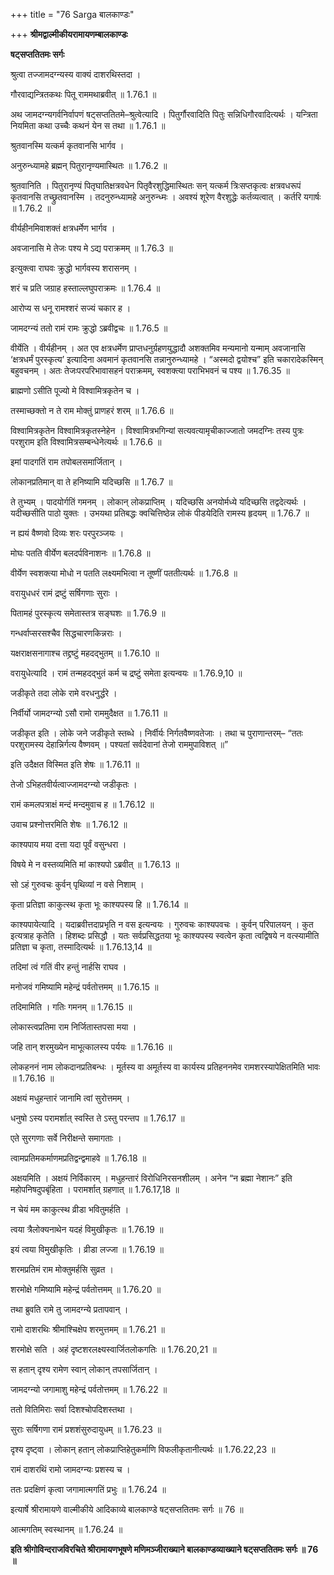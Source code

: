 +++
title = "76 Sarga बालकाण्डः"

+++
**श्रीमद्वाल्मीकीयरामायणम्बालकाण्डः**

**षट्सप्ततितमः सर्गः**

श्रुत्वा तज्जामदग्न्यस्य वाक्यं दाशरथिस्तदा ।

गौरवाद्यन्त्रितकथः पितू राममथाब्रवीत् ॥ 1.76.1 ॥

अथ जामदग्न्यगर्वनिर्वापणं षट्सप्ततितमे–श्रुत्वेत्यादि । पितुर्गौरवादिति पितुः सन्निधिगौरवादित्यर्थः । यन्त्रिता नियमिता कथा उच्चैः कथनं येन स तथा ॥ 1.76.1 ॥

श्रुतवानस्मि यत्कर्म कृतवानसि भार्गव ।

अनुरुन्ध्यामहे ब्रह्मन् पितुरानृण्यमास्थितः ॥ 1.76.2 ॥

श्रुतवानिति । पितुरानृण्यं पितृघातिक्षत्रवधेन पितृवैरशुद्धिमास्थितः सन् यत्कर्म त्रिःसप्तकृत्वः क्षत्रवधरूपं कृतवानसि तच्छ्रुतवानस्मि । तदनुरुन्ध्यामहे अनुरुन्ध्मः । अवश्यं शूरेण वैरशुद्धेः कर्तव्यत्वात् । कर्तरि यगार्षः ॥ 1.76.2 ॥

वीर्यहीनमिवाशक्तं क्षत्रधर्मेण भार्गव ।

अवजानासि मे तेजः पश्य मे ऽद्य पराक्रमम् ॥ 1.76.3 ॥

इत्युक्त्वा राघवः क्रुद्धो भार्गवस्य शरासनम् ।

शरं च प्रति जग्राह हस्ताल्लघुपराक्रमः ॥ 1.76.4 ॥

आरोप्य स धनू रामश्शरं सज्यं चकार ह ।

जामदग्न्यं ततो रामं रामः क्रुद्धो ऽब्रवीद्वचः ॥ 1.76.5 ॥

वीर्येति । वीर्यहीनम् । अत एव क्षत्रधर्मेण प्राप्तधनुर्ग्रहणयुद्धादौ अशक्तमिव मन्यमानो यन्माम् अवजानासि ‘क्षत्रधर्मं पुरस्कृत्य’ इत्यादिना अवमानं कृतवानसि तन्नानुरुन्ध्यामहे । “अस्मदो द्वयोश्च” इति चकारादेकस्मिन् बहुवचनम् । अतः तेजःपरपरिभावासहनं पराक्रमम्, स्वशक्त्या पराभिभवनं च पश्य ॥ 1.76.35 ॥

ब्राह्मणो ऽसीति पूज्यो मे विश्वामित्रकृतेन च ।

तस्माच्छक्तो न ते राम मोक्तुं प्राणहरं शरम् ॥ 1.76.6 ॥

विश्वामित्रकृतेन विश्वामित्रकृतस्नेहेन । विश्वामित्रभगिन्यां सत्यवत्यामृचीकाज्जातो जमदग्निः तस्य पुत्रः परशुराम इति विश्वामित्रसम्बन्धेनेत्यर्थः ॥ 1.76.6 ॥

इमां पादगतिं राम तपोबलसमार्जितान् ।

लोकानप्रतिमान् वा ते हनिष्यामि यदिच्छसि ॥ 1.76.7 ॥

ते तुभ्यम् । पादयोर्गतिं गमनम् । लोकान् लोकप्राप्तिम् । यदिच्छसि अनयोर्मध्ये यदिच्छसि तद्वदेत्यर्थः । यदीच्छसीति पाठो युक्तः । उभयथा प्रतिबद्धः क्वचित्तिष्ठेन्न लोकं पीडयेदिति रामस्य हृदयम् ॥ 1.76.7 ॥

न ह्ययं वैष्णवो दिव्यः शरः परपुरञ्जयः ।

मोघः पतति वीर्येण बलदर्पविनाशनः ॥ 1.76.8 ॥

वीर्येण स्वशक्त्या मोधो न पतति लक्ष्यमभित्वा न तूष्णीं पततीत्यर्थः ॥ 1.76.8 ॥

वरायुधधरं रामं द्रष्टुं सर्षिगणाः सुराः ।

पितामहं पुरस्कृत्य समेतास्तत्र सङ्घशः ॥ 1.76.9 ॥

गन्धर्वाप्सरसश्चैव सिद्धचारणकिन्नराः ।

यक्षराक्षसनागाश्च तद्द्रष्टुं महदद्भुतम् ॥ 1.76.10 ॥

वरायुधेत्यादि । रामं तन्महदद्भुतं कर्म च द्रष्टुं समेता इत्यन्वयः ॥ 1.76.9,10 ॥

जडीकृते तदा लोके रामे वरधनुर्द्धरे ।

निर्वीर्यो जामदग्न्यो ऽसौ रामो राममुदैक्षत ॥ 1.76.11 ॥

जडीकृत इति । लोके जने जडीकृते स्तब्धे । निर्वीर्यः निर्गतवैष्णवतेजाः । तथा च पुराणान्तरम्– “ततः परशुरामस्य देहान्निर्गत्य वैष्णवम् । पश्यतां सर्वदेवानां तेजो राममुपाविशत् ॥”

इति उदैक्षत विस्मित इति शेषः ॥ 1.76.11 ॥

तेजो ऽभिहतवीर्यत्वाज्जामदग्न्यो जडीकृतः ।

रामं कमलपत्राक्षं मन्दं मन्दमुवाच ह ॥ 1.76.12 ॥

उवाच प्रश्नोत्तरमिति शेषः ॥ 1.76.12 ॥

काश्यपाय मया दत्ता यदा पूर्वं वसुन्धरा ।

विषये मे न वस्तव्यमिति मां काश्यपो ऽब्रवीत् ॥ 1.76.13 ॥

सो ऽहं गुरुवचः कुर्वन् पृथिव्यां न वसे निशाम् ।

कृता प्रतिज्ञा काकुत्स्थ कृता भूः काश्यपस्य हि ॥ 1.76.14 ॥

काश्यपायेत्यादि । यदाब्रवीत्तदाप्रभृति न वस इत्यन्वयः । गुरुवचः काश्यपवचः । कुर्वन् परिपालयन् । कुत इत्यत्राह कृतेति । हिशब्दः प्रसिद्धौ । यतः सर्वप्रसिद्धतया भूः काश्यपस्य स्वत्वेन कृता त्वद्विषये न वत्स्यामीति प्रतिज्ञा च कृता, तस्मादित्यर्थः ॥ 1.76.13,14 ॥

तदिमां त्वं गतिं वीर हन्तुं नार्हसि राघव ।

मनोजवं गमिष्यामि महेन्द्रं पर्वतोत्तमम् ॥ 1.76.15 ॥

तदिमामिति । गतिः गमनम् ॥ 1.76.15 ॥

लोकास्त्वप्रतिमा राम निर्जितास्तपसा मया ।

जहि तान् शरमुख्येन माभूत्कालस्य पर्ययः ॥ 1.76.16 ॥

लोकहननं नाम लोकदानप्रतिबन्धः । मूर्तस्य वा अमूर्तस्य वा कार्यस्य प्रतिहननमेव रामशरस्यापेक्षितमिति भावः ॥ 1.76.16 ॥

अक्षयं मधुहन्तारं जानामि त्वां सुरोत्तमम् ।

धनुषो ऽस्य परामर्शात् स्वस्ति ते ऽस्तु परन्तप ॥ 1.76.17 ॥

एते सुरगणाः सर्वे निरीक्षन्ते समागताः ।

त्वामप्रतिमकर्माणमप्रतिद्वन्द्वमाहवे ॥ 1.76.18 ॥

अक्षयमिति । अक्षयं निर्विकारम् । मधुहन्तारं विरोधिनिरसनशीलम् । अनेन “न ब्रह्मा नेशानः” इति महोपनिषदुपबृंहिता । परामर्शात् ग्रहणात् ॥ 1.76.17,18 ॥

न चेयं मम काकुत्स्थ व्रीडा भवितुमर्हति ।

त्वया त्रैलोक्यनाथेन यदहं विमुखीकृतः ॥ 1.76.19 ॥

इयं त्वया विमुखीकृतिः । व्रीडा लज्जा ॥ 1.76.19 ॥

शरमप्रतिमं राम मोक्तुमर्हसि सुव्रत ।

शरमोक्षे गमिष्यामि महेन्द्रं पर्वतोत्तमम् ॥ 1.76.20 ॥

तथा ब्रुवति रामे तु जामदग्न्ये प्रतापवान् ।

रामो दाशरथिः श्रीमांश्चिक्षेप शरमुत्तमम् ॥ 1.76.21 ॥

शरमोक्षे सति । अहं दृष्टशरलक्ष्यस्वार्जितलोकगतिः ॥ 1.76.20,21 ॥

स हतान् दृश्य रामेण स्वान् लोकान् तपसार्जितान् ।

जामदग्न्यो जगामाशु महेन्द्रं पर्वतोत्तमम् ॥ 1.76.22 ॥

ततो वितिमिराः सर्वा दिशश्चोपदिशस्तथा ।

सुराः सर्षिगणा रामं प्रशशंसुरुदायुधम् ॥ 1.76.23 ॥

दृश्य दृष्ट्वा । लोकान् हतान् लोकप्राप्तिहेतुकर्माणि विफलीकृतानीत्यर्थः ॥ 1.76.22,23 ॥

रामं दाशरथिं रामो जामदग्न्यः प्रशस्य च ।

ततः प्रदक्षिणं कृत्वा जगामात्मगतिं प्रभुः ॥ 1.76.24 ॥

इत्यार्षे श्रीरामायणे वाल्मीकीये आदिकाव्ये बालकाण्डे षट्सप्ततितमः सर्गः ॥ 76 ॥

आत्मगतिम् स्वस्थानम् ॥ 1.76.24 ॥

**इति श्रीगोविन्दराजविरचिते श्रीरामायणभूषणे मणिमञ्जीराख्याने बालकाण्डव्याख्याने षट्सप्ततितमः सर्गः ॥ 76 ॥**
